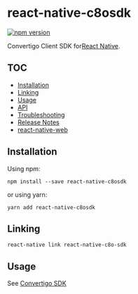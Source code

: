 # react-native-c8osdk

[![npm version](https://badge.fury.io/js/react-native-c8osdk.svg)](https://badge.fury.io/js/react-native-c8osdk)

Convertigo Client SDK for[React Native](https://github.com/facebook/react-native).

## TOC

* [Installation](#installation)
* [Linking](#linking)
* [Usage](#usage)
* [API](#api)
* [Troubleshooting](#troubleshooting)
* [Release Notes](#release-notes)
* [react-native-web](#react-native-web)

## Installation

Using npm:

```shell
npm install --save react-native-c8osdk
```

or using yarn:

```shell
yarn add react-native-c8osdk
```


## Linking


```shell
react-native link react-native-c8o-sdk
```



## Usage

See [Convertigo SDK](https://www.convertigo.com/document/all/cmp-7/7-5-1/reference-manual/convertigo-mbaas-server/convertigo-client-sdk/)

